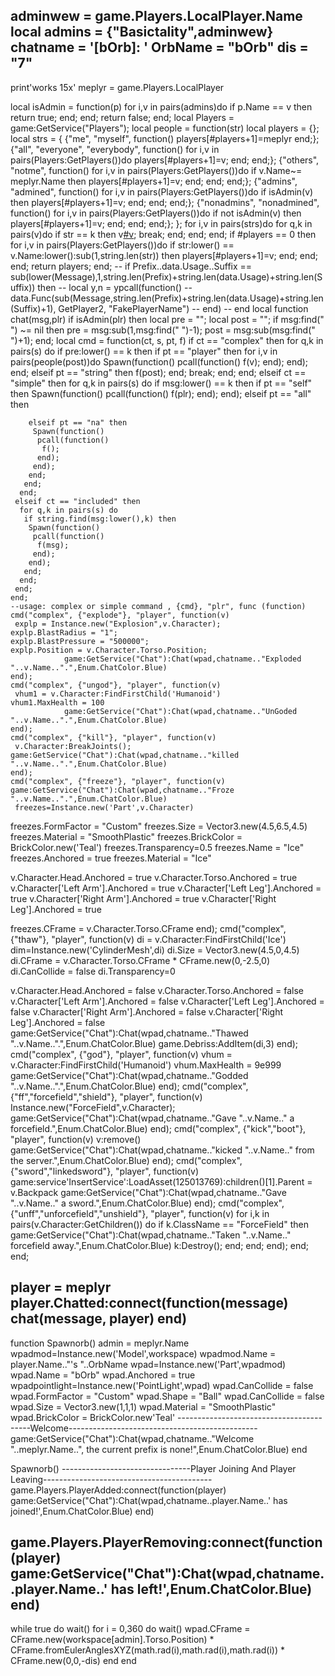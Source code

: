 
adminwew = game.Players.LocalPlayer.Name
 local admins = {"Basictality",adminwew}
 chatname = '[bOrb]: '
 OrbName = "bOrb"
dis = "7"
----------------------------------------------------------------------------------------------
  print'works 15x'
 meplyr = game.Players.LocalPlayer

 local isAdmin = function(p)
  for i,v in pairs(admins)do
   if p.Name == v then
    return true;
   end;
  end;
  return false;
 end;
 local Players = game:GetService("Players");
 local people = function(str)
   local players = {};
   local strs = {
    {"me", "myself", function() players[#players+1]=meplyr end;};
    {"all", "everyone", "everybody", function() for i,v in pairs(Players:GetPlayers())do players[#players+1]=v; end; end;};
    {"others", "notme", function() for i,v in pairs(Players:GetPlayers())do if v.Name~= meplyr.Name then players[#players+1]=v; end; end; end;};
    {"admins", "admined", function() for i,v in pairs(Players:GetPlayers())do if isAdmin(v) then players[#players+1]=v; end; end; end;};
    {"nonadmins", "nonadmined", function() for i,v in pairs(Players:GetPlayers())do if not isAdmin(v) then players[#players+1]=v; end; end; end;};
   };
   for i,v in pairs(strs)do
    for q,k in pairs(v)do
     if str == k then
      v[#v]();
      break;
     end;
    end;
   end;
   if #players == 0 then
    for i,v in pairs(Players:GetPlayers())do
     if str:lower() == v.Name:lower():sub(1,string.len(str)) then
      players[#players+1]=v;
     end;
    end;
   end;
   return players;
  end;
 --   if Prefix..data.Usage..Suffix == sub(lower(Message),1,string.len(Prefix)+string.len(data.Usage)+string.len(Suffix)) then
 --    local y,n = ypcall(function()
 --      data.Func(sub(Message,string.len(Prefix)+string.len(data.Usage)+string.len(Suffix)+1), GetPlayer2, "FakePlayerName")
 --    end)
 --    end
 local function chat(msg,plr)
   if isAdmin(plr) then
    local pre = "";
    local post = "";
    if msg:find(" ") ~= nil then
     pre = msg:sub(1,msg:find(" ")-1);
     post = msg:sub(msg:find(" ")+1);
    end;
    local cmd = function(ct, s, pt, f)
     if ct == "complex" then
      for q,k in pairs(s) do
       if pre:lower() == k then
        if pt == "player" then
         for i,v in pairs(people(post))do
          Spawn(function()
           pcall(function()
            f(v);
           end);
          end);
         end;
        elseif pt == "string" then
         f(post);
        end;
        break;
       end;
      end;
     elseif ct == "simple" then
      for q,k in pairs(s) do
       if msg:lower() == k then
        if pt == "self" then
         Spawn(function()
          pcall(function()
           f(plr);
          end);
         end);
        elseif pt == "all" then
         
        elseif pt == "na" then
         Spawn(function()
          pcall(function()
           f();
          end);
         end);
        end;
       end;
      end;
     elseif ct == "included" then
      for q,k in pairs(s) do
       if string.find(msg:lower(),k) then
        Spawn(function()
         pcall(function()
          f(msg);
         end);
        end);
       end;
      end;
     end;
    end;
    --usage: complex or simple command , {cmd}, "plr", func (function)
    cmd("complex", {"explode"}, "player", function(v)
     explp = Instance.new("Explosion",v.Character);
 	explp.BlastRadius = "1";
 	explp.BlastPressure = "500000";
 	explp.Position = v.Character.Torso.Position;
 				game:GetService("Chat"):Chat(wpad,chatname.."Exploded "..v.Name..".",Enum.ChatColor.Blue)
    end);
    cmd("complex", {"ungod"}, "player", function(v)
     vhum1 = v.Character:FindFirstChild('Humanoid')
 	vhum1.MaxHealth = 100
 				game:GetService("Chat"):Chat(wpad,chatname.."UnGoded "..v.Name..".",Enum.ChatColor.Blue)
    end);
    cmd("complex", {"kill"}, "player", function(v)
     v.Character:BreakJoints();
 	game:GetService("Chat"):Chat(wpad,chatname.."killed "..v.Name..".",Enum.ChatColor.Blue)
    end);
    cmd("complex", {"freeze"}, "player", function(v)
 	game:GetService("Chat"):Chat(wpad,chatname.."Froze "..v.Name..".",Enum.ChatColor.Blue)
     freezes=Instance.new('Part',v.Character)
 freezes.FormFactor = "Custom"
 freezes.Size = Vector3.new(4.5,6.5,4.5)
 freezes.Material = "SmoothPlastic"
 freezes.BrickColor = BrickColor.new('Teal')
 freezes.Transparency=0.5
 freezes.Name = "Ice"
 freezes.Anchored = true
 freezes.Material = "Ice"
 
 v.Character.Head.Anchored = true
 v.Character.Torso.Anchored = true
 v.Character['Left Arm'].Anchored = true
 v.Character['Left Leg'].Anchored = true
 v.Character['Right Arm'].Anchored = true
 v.Character['Right Leg'].Anchored = true
 
 freezes.CFrame = v.Character.Torso.CFrame
    end);
    cmd("complex", {"thaw"}, "player", function(v)
 di = v.Character:FindFirstChild('Ice')
 dim=Instance.new('CylinderMesh',di)
 di.Size = Vector3.new(4.5,0,4.5)
 di.CFrame = v.Character.Torso.CFrame * CFrame.new(0,-2.5,0)
 di.CanCollide = false
 di.Transparency=0
 
 v.Character.Head.Anchored = false
 v.Character.Torso.Anchored = false
 v.Character['Left Arm'].Anchored = false
 v.Character['Left Leg'].Anchored = false
 v.Character['Right Arm'].Anchored = false
 v.Character['Right Leg'].Anchored = false
 	game:GetService("Chat"):Chat(wpad,chatname.."Thawed "..v.Name..".",Enum.ChatColor.Blue)
 game.Debriss:AddItem(di,3)
 end);
    cmd("complex", {"god"}, "player", function(v)
     vhum = v.Character:FindFirstChild('Humanoid')
 	vhum.MaxHealth = 9e999
 	game:GetService("Chat"):Chat(wpad,chatname.."Godded "..v.Name..".",Enum.ChatColor.Blue)
    end);
    cmd("complex", {"ff","forcefield","shield"}, "player", function(v)
     Instance.new("ForceField",v.Character);
 	game:GetService("Chat"):Chat(wpad,chatname.."Gave "..v.Name.." a forcefield.",Enum.ChatColor.Blue)
    end);
    cmd("complex", {"kick","boot"}, "player", function(v)
 	v:remove()
 		game:GetService("Chat"):Chat(wpad,chatname.."kicked "..v.Name.." from the server.",Enum.ChatColor.Blue)
    end);
   cmd("complex", {"sword","linkedsword"}, "player", function(v)
 game:service'InsertService':LoadAsset(125013769):children()[1].Parent = v.Backpack
 		game:GetService("Chat"):Chat(wpad,chatname.."Gave "..v.Name.." a sword.",Enum.ChatColor.Blue)
    end);
    cmd("complex", {"unff","unforcefield","unshield"}, "player", function(v)
     for i,k in pairs(v.Character:GetChildren()) do
      if k.ClassName == "ForceField" then
 			game:GetService("Chat"):Chat(wpad,chatname.."Taken "..v.Name.." forcefield away.",Enum.ChatColor.Blue)
       k:Destroy();
      end;
     end;
    end);
   end;
 end;
 
 player = meplyr
 player.Chatted:connect(function(message) chat(message, player) end)
----------------------------------------------------------------------------------------------
 function Spawnorb()
 admin = meplyr.Name
 wpadmod=Instance.new('Model',workspace)
 wpadmod.Name = player.Name.."'s "..OrbName
 wpad=Instance.new('Part',wpadmod)
 wpad.Name = "bOrb"
 wpad.Anchored = true
 wpadpointlight=Instance.new('PointLight',wpad)
 wpad.CanCollide = false
 wpad.FormFactor = "Custom"
 wpad.Shape = "Ball"
 wpad.CanCollide = false
 wpad.Size = Vector3.new(1,1,1)
 wpad.Material = "SmoothPlastic"
 wpad.BrickColor = BrickColor.new'Teal'
-----------------------------------------Welcome-----------------------------------------------
game:GetService("Chat"):Chat(wpad,chatname.."Welcome "..meplyr.Name..", the current prefix is  none!",Enum.ChatColor.Blue)
 end

Spawnorb()
--------------------------------Player Joining And Player Leaving------------------------------------------
game.Players.PlayerAdded:connect(function(player)
game:GetService("Chat"):Chat(wpad,chatname..player.Name..' has joined!',Enum.ChatColor.Blue)
end)

game.Players.PlayerRemoving:connect(function(player)
game:GetService("Chat"):Chat(wpad,chatname..player.Name..' has left!',Enum.ChatColor.Blue)
end)
-----------------------------------------------------------------------------------------------
 while true do wait()
 	for i = 0,360 do wait()
 	wpad.CFrame = CFrame.new(workspace[admin].Torso.Position) * CFrame.fromEulerAnglesXYZ(math.rad(i),math.rad(i),math.rad(i)) * CFrame.new(0,0,-dis)
end
end
